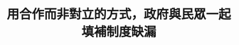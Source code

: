 ---
layout: post
title: "用合作而非對立的方式，政府與民眾一起填補制度缺漏"
tags:
  - "法規"
  - "權益"
id: 81
thumbnail: "/images/post/81/1HbVlL-buMyF8p8MMq68LKFonMakLgfzY.png"
description: "開放政府第81次協作會議「防止公務員獎懲濫用」"
color: "blue"
publish: "true"
departments:
  - "內政部"
cover:
  link: ""
introduction:
  content: "有關公務機關內部獎懲制度，有網友意見認為基層公務員被懲處時，內部申訴的機制不夠周全，有可能導致當事人權益受損；議題深入至對於現行法條的探討，衍伸至警方重獎重懲制度文化的探討。本案由於利害關係人受訪及出席的意願較低，故以較小型的座談會的形式舉辦，讓與會者與行政機關彼此之間充分答問，嘗試找出制度改善的空間。"
  image: "/images/post/81/1blAivOPfrjhMWK_LZWZRb_WfJJBAwD9G.png"
join:
  type: "提"
  image: "/images/post/81/1MdEYDGIQz6CJgIbFJagblGOmPJUn5HKj.png"
embed:
  - type: "mind_map"
    links:
      - "https://miro.com/app/live-embed/o9J_lf72aOU=/?moveToViewport=1375,-940,3426,1652&amp;embedAutoplay=true"
  - type: "ministry_slide"
    links:
      - "https://issuu.com/pdis.tw/docs/1091115-_____81_______________________.pptx"
  - type: "host_slide"
    links:
      - "https://issuu.com/pdis.tw/docs/81-_____________"
  - type: "transcript"
    links:
      - "https://sayit.pdis.nat.gov.tw/2020-10-22-%E9%96%8B%E6%94%BE%E6%94%BF%E5%BA%9C%E7%AC%AC81%E6%AC%A1%E5%8D%94%E4%BD%9C%E6%9C%83%E8%AD%B0-%E7%AC%AC%E4%BA%8C%E6%AC%A1%E5%B7%A5%E4%BD%9C%E6%9C%83%E8%AD%B0"
pictures:
---